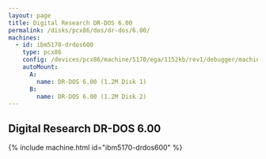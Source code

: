```yaml
---
layout: page
title: Digital Research DR-DOS 6.00
permalink: /disks/pcx86/dos/dr-dos/6.00/
machines:
  - id: ibm5170-drdos600
    type: pcx86
    config: /devices/pcx86/machine/5170/ega/1152kb/rev1/debugger/machine.xml
    autoMount:
      A:
        name: DR-DOS 6.00 (1.2M Disk 1)
      B:
        name: DR-DOS 6.00 (1.2M Disk 2)
---
```


Digital Research DR-DOS 6.00
----------------------------

{% include machine.html id="ibm5170-drdos600" %}

